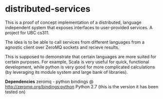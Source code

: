 distributed-services
====================

This is a proof of concept implementation of a distributed, language independent system that exposes interfaces to user-provided services. A project for UBC cs311.

The idea is to be able to call services from different languages from a agnostic client over ZeroMQ sockets and recieve results. 

This is supposed to demonstrate that certain languages are more suited for certain purposes. For example, Scala is very useful for quick, functional development, while python is very good for more complicated calculations (by leveraging its module system and large bank of libraries).


**Dependencies**
zeromq - python bindings @  http://zeromq.org/bindings:python
Python 2.7 (this is the version it has been tested on)
